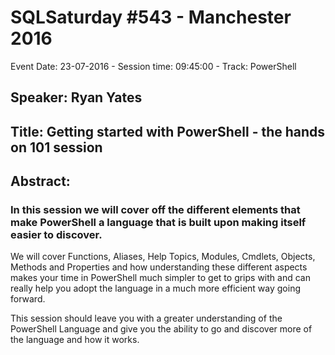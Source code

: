 # SQLSaturday #543 - Manchester 2016
Event Date: 23-07-2016 - Session time: 09:45:00 - Track: PowerShell
## Speaker: Ryan Yates
## Title: Getting started with PowerShell - the hands on 101 session
## Abstract:
### In this session we will cover off the different elements that make PowerShell a language that is built upon making itself easier to discover.
We will cover Functions, Aliases, Help Topics, Modules, Cmdlets, Objects, Methods and Properties and how understanding these different aspects makes your time in PowerShell much simpler to get to grips with and can really help you adopt the language in a much more efficient way going forward.

This session should leave you with a greater understanding of the PowerShell Language and give you the ability to go and discover more of the language and how it works.

